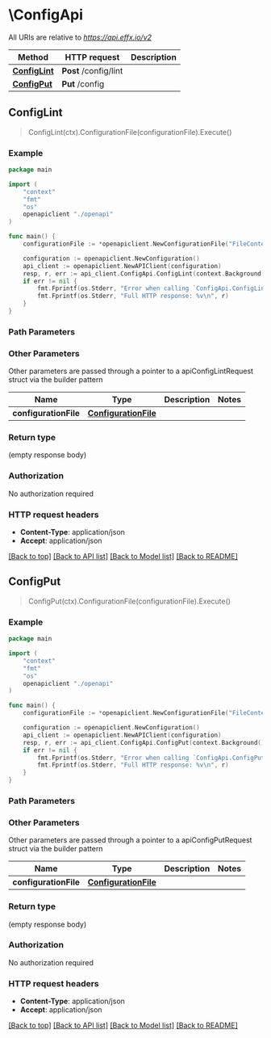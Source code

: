 # \ConfigApi

All URIs are relative to *https://api.effx.io/v2*

Method | HTTP request | Description
------------- | ------------- | -------------
[**ConfigLint**](ConfigApi.md#ConfigLint) | **Post** /config/lint | 
[**ConfigPut**](ConfigApi.md#ConfigPut) | **Put** /config | 



## ConfigLint

> ConfigLint(ctx).ConfigurationFile(configurationFile).Execute()





### Example

```go
package main

import (
    "context"
    "fmt"
    "os"
    openapiclient "./openapi"
)

func main() {
    configurationFile := *openapiclient.NewConfigurationFile("FileContents_example") // ConfigurationFile | 

    configuration := openapiclient.NewConfiguration()
    api_client := openapiclient.NewAPIClient(configuration)
    resp, r, err := api_client.ConfigApi.ConfigLint(context.Background()).ConfigurationFile(configurationFile).Execute()
    if err != nil {
        fmt.Fprintf(os.Stderr, "Error when calling `ConfigApi.ConfigLint``: %v\n", err)
        fmt.Fprintf(os.Stderr, "Full HTTP response: %v\n", r)
    }
}
```

### Path Parameters



### Other Parameters

Other parameters are passed through a pointer to a apiConfigLintRequest struct via the builder pattern


Name | Type | Description  | Notes
------------- | ------------- | ------------- | -------------
 **configurationFile** | [**ConfigurationFile**](ConfigurationFile.md) |  | 

### Return type

 (empty response body)

### Authorization

No authorization required

### HTTP request headers

- **Content-Type**: application/json
- **Accept**: application/json

[[Back to top]](#) [[Back to API list]](../README.md#documentation-for-api-endpoints)
[[Back to Model list]](../README.md#documentation-for-models)
[[Back to README]](../README.md)


## ConfigPut

> ConfigPut(ctx).ConfigurationFile(configurationFile).Execute()





### Example

```go
package main

import (
    "context"
    "fmt"
    "os"
    openapiclient "./openapi"
)

func main() {
    configurationFile := *openapiclient.NewConfigurationFile("FileContents_example") // ConfigurationFile | 

    configuration := openapiclient.NewConfiguration()
    api_client := openapiclient.NewAPIClient(configuration)
    resp, r, err := api_client.ConfigApi.ConfigPut(context.Background()).ConfigurationFile(configurationFile).Execute()
    if err != nil {
        fmt.Fprintf(os.Stderr, "Error when calling `ConfigApi.ConfigPut``: %v\n", err)
        fmt.Fprintf(os.Stderr, "Full HTTP response: %v\n", r)
    }
}
```

### Path Parameters



### Other Parameters

Other parameters are passed through a pointer to a apiConfigPutRequest struct via the builder pattern


Name | Type | Description  | Notes
------------- | ------------- | ------------- | -------------
 **configurationFile** | [**ConfigurationFile**](ConfigurationFile.md) |  | 

### Return type

 (empty response body)

### Authorization

No authorization required

### HTTP request headers

- **Content-Type**: application/json
- **Accept**: application/json

[[Back to top]](#) [[Back to API list]](../README.md#documentation-for-api-endpoints)
[[Back to Model list]](../README.md#documentation-for-models)
[[Back to README]](../README.md)

